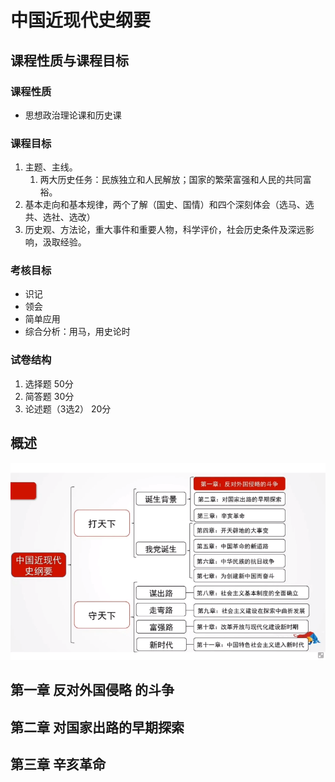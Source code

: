 # 中国近现代史纲要

## 课程性质与课程目标

### 课程性质

- 思想政治理论课和历史课

### 课程目标

1. 主题、主线。
   1. 两大历史任务：民族独立和人民解放；国家的繁荣富强和人民的共同富裕。
2. 基本走向和基本规律，两个了解（国史、国情）和四个深刻体会（选马、选共、选社、选改）
3. 历史观、方法论，重大事件和重要人物，科学评价，社会历史条件及深远影响，汲取经验。

### 考核目标

- 识记
- 领会
- 简单应用
- 综合分析：用马，用史论时

### 试卷结构

1. 选择题 50分
2. 简答题 30分
3. 论述题（3选2） 20分

## 概述

![image-20200705205341947](中国近现代史刚要.assets/image-20200705205341947.png)

## 第一章 反对外国侵略 的斗争

## 第二章 对国家出路的早期探索

## 第三章 辛亥革命